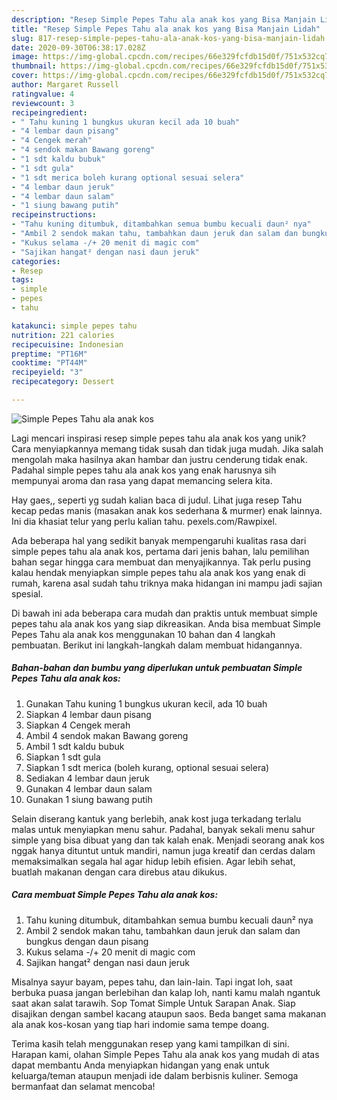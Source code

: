 ```yaml
---
description: "Resep Simple Pepes Tahu ala anak kos yang Bisa Manjain Lidah"
title: "Resep Simple Pepes Tahu ala anak kos yang Bisa Manjain Lidah"
slug: 817-resep-simple-pepes-tahu-ala-anak-kos-yang-bisa-manjain-lidah
date: 2020-09-30T06:38:17.028Z
image: https://img-global.cpcdn.com/recipes/66e329fcfdb15d0f/751x532cq70/simple-pepes-tahu-ala-anak-kos-foto-resep-utama.jpg
thumbnail: https://img-global.cpcdn.com/recipes/66e329fcfdb15d0f/751x532cq70/simple-pepes-tahu-ala-anak-kos-foto-resep-utama.jpg
cover: https://img-global.cpcdn.com/recipes/66e329fcfdb15d0f/751x532cq70/simple-pepes-tahu-ala-anak-kos-foto-resep-utama.jpg
author: Margaret Russell
ratingvalue: 4
reviewcount: 3
recipeingredient:
- " Tahu kuning 1 bungkus ukuran kecil ada 10 buah"
- "4 lembar daun pisang"
- "4 Cengek merah"
- "4 sendok makan Bawang goreng"
- "1 sdt kaldu bubuk"
- "1 sdt gula"
- "1 sdt merica boleh kurang optional sesuai selera"
- "4 lembar daun jeruk"
- "4 lembar daun salam"
- "1 siung bawang putih"
recipeinstructions:
- "Tahu kuning ditumbuk, ditambahkan semua bumbu kecuali daun² nya"
- "Ambil 2 sendok makan tahu, tambahkan daun jeruk dan salam dan bungkus dengan daun pisang"
- "Kukus selama -/+ 20 menit di magic com"
- "Sajikan hangat² dengan nasi daun jeruk"
categories:
- Resep
tags:
- simple
- pepes
- tahu

katakunci: simple pepes tahu 
nutrition: 221 calories
recipecuisine: Indonesian
preptime: "PT16M"
cooktime: "PT44M"
recipeyield: "3"
recipecategory: Dessert

---
```



![Simple Pepes Tahu ala anak kos](https://img-global.cpcdn.com/recipes/66e329fcfdb15d0f/751x532cq70/simple-pepes-tahu-ala-anak-kos-foto-resep-utama.jpg)

Lagi mencari inspirasi resep simple pepes tahu ala anak kos yang unik? Cara menyiapkannya memang tidak susah dan tidak juga mudah. Jika salah mengolah maka hasilnya akan hambar dan justru cenderung tidak enak. Padahal simple pepes tahu ala anak kos yang enak harusnya sih mempunyai aroma dan rasa yang dapat memancing selera kita.

Hay gaes,, seperti yg sudah kalian baca di judul. Lihat juga resep Tahu kecap pedas manis (masakan anak kos sederhana &amp; murmer) enak lainnya. Ini dia khasiat telur yang perlu kalian tahu. pexels.com/Rawpixel.

Ada beberapa hal yang sedikit banyak mempengaruhi kualitas rasa dari simple pepes tahu ala anak kos, pertama dari jenis bahan, lalu pemilihan bahan segar hingga cara membuat dan menyajikannya. Tak perlu pusing kalau hendak menyiapkan simple pepes tahu ala anak kos yang enak di rumah, karena asal sudah tahu triknya maka hidangan ini mampu jadi sajian spesial.


Di bawah ini ada beberapa cara mudah dan praktis untuk membuat simple pepes tahu ala anak kos yang siap dikreasikan. Anda bisa membuat Simple Pepes Tahu ala anak kos menggunakan 10 bahan dan 4 langkah pembuatan. Berikut ini langkah-langkah dalam membuat hidangannya.

<!--inarticleads1-->

##### Bahan-bahan dan bumbu yang diperlukan untuk pembuatan Simple Pepes Tahu ala anak kos:

1. Gunakan  Tahu kuning 1 bungkus ukuran kecil, ada 10 buah
1. Siapkan 4 lembar daun pisang
1. Siapkan 4 Cengek merah
1. Ambil 4 sendok makan Bawang goreng
1. Ambil 1 sdt kaldu bubuk
1. Siapkan 1 sdt gula
1. Siapkan 1 sdt merica (boleh kurang, optional sesuai selera)
1. Sediakan 4 lembar daun jeruk
1. Gunakan 4 lembar daun salam
1. Gunakan 1 siung bawang putih


Selain diserang kantuk yang berlebih, anak kost juga terkadang terlalu malas untuk menyiapkan menu sahur. Padahal, banyak sekali menu sahur simple yang bisa dibuat yang dan tak kalah enak. Menjadi seorang anak kos nggak hanya dituntut untuk mandiri, namun juga kreatif dan cerdas dalam memaksimalkan segala hal agar hidup lebih efisien. Agar lebih sehat, buatlah makanan dengan cara direbus atau dikukus. 

<!--inarticleads2-->

##### Cara membuat Simple Pepes Tahu ala anak kos:

1. Tahu kuning ditumbuk, ditambahkan semua bumbu kecuali daun² nya
1. Ambil 2 sendok makan tahu, tambahkan daun jeruk dan salam dan bungkus dengan daun pisang
1. Kukus selama -/+ 20 menit di magic com
1. Sajikan hangat² dengan nasi daun jeruk


Misalnya sayur bayam, pepes tahu, dan lain-lain. Tapi ingat loh, saat berbuka puasa jangan berlebihan dan kalap loh, nanti kamu malah ngantuk saat akan salat tarawih. Sop Tomat Simple Untuk Sarapan Anak. Siap disajikan dengan sambel kacang ataupun saos. Beda banget sama makanan ala anak kos-kosan yang tiap hari indomie sama tempe doang. 

Terima kasih telah menggunakan resep yang kami tampilkan di sini. Harapan kami, olahan Simple Pepes Tahu ala anak kos yang mudah di atas dapat membantu Anda menyiapkan hidangan yang enak untuk keluarga/teman ataupun menjadi ide dalam berbisnis kuliner. Semoga bermanfaat dan selamat mencoba!
